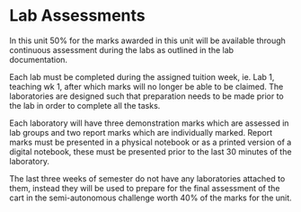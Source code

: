 # Lab Assessments

In this unit 50% for the marks awarded in this unit will be available through continuous assessment during the labs as outlined in the lab documentation. 

Each lab must be completed during the assigned tuition week, ie. Lab 1, teaching wk 1, after which marks will no longer be able to be claimed. The laboratories are designed such that preparation needs to be made prior to the lab in order to complete all the tasks. 

Each laboratory will have three demonstration marks which are assessed in lab groups and two report marks which are individually marked. Report marks must be presented in a physical notebook or as a printed version of a digital notebook, these must be presented prior to the last 30 minutes of the laboratory.

The last three weeks of semester do not have any laboratories attached to them, instead they will be used to prepare for the final assessment of the cart in the semi-autonomous challenge worth 40% of the marks for the unit.
